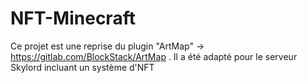 # NFT-Minecraft
Ce projet est une reprise du plugin "ArtMap" -> https://gitlab.com/BlockStack/ArtMap . Il a été adapté pour le serveur Skylord incluant un système d'NFT
